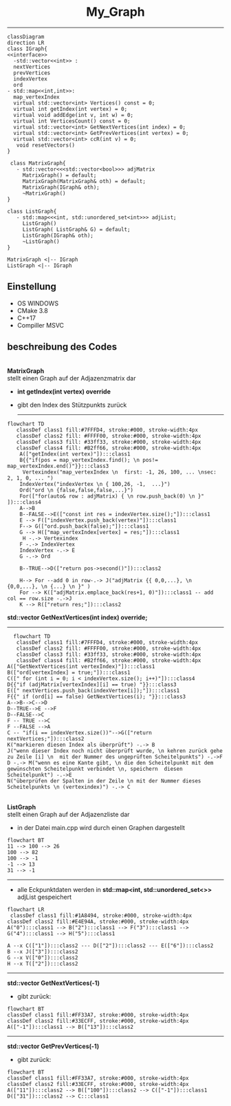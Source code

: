 <h1 align = "center">My_Graph </h1> 

---

```mermaid
classDiagram
direction LR
class IGraph{
<<interface>>
  -std::vector<<int>> :
  nextVertices
  prevVertices
  indexVertex
  ord
- std::map<<int,int>>:
  map_vertexIndex
  virtual std::vector<int> Vertices() const = 0;
  virtual int getIndex(int vertex) = 0;
  virtual void addEdge(int v, int w) = 0;
  virtual int VerticesCount() const = 0;
  virtual std::vector<int> GetNextVertices(int index) = 0;
  virtual std::vector<int> GetPrevVertices(int vertex) = 0;
  virtual std::vector<int> ccR(int v) = 0;
   void resetVectors()
}

 class MatrixGraph{
   - std::vector<<<std::vector<bool>>> adjMatrix
     MatrixGraph() = default;
     MatrixGraph(MatrixGraph& oth) = default;
     MatrixGraph(IGraph& oth);
     ~MatrixGraph()
}

class ListGraph{
   - std::map<<<int, std::unordered_set<int>>> adjList;
     ListGraph()
     ListGraph( ListGraph& G) = default;
     ListGraph(IGraph& oth);
     ~ListGraph()
}

MatrixGraph <|-- IGraph
ListGraph <|-- IGraph
```

## Einstellung
- OS WINDOWS
- CMake 3.8
- C++17
-  Compiller MSVC

## beschreibung des Codes
<br> __MatrixGraph__<br>
stellt einen Graph auf der Adjazenzmatrix dar
- __int getIndex(int vertex) override__
- gibt den Index des Stützpunkts zurück

  ---

```mermaid
flowchart TD
   classDef class1 fill:#7FFFD4, stroke:#000, stroke-width:4px
   classDef class2 fill: #FFFF00, stroke:#000, stroke-width:4px
   classDef class3 fill: #33ff33, stroke:#000, stroke-width:4px
   classDef class4 fill: #B2ff66, stroke:#000, stroke-width:4px
    A(["getIndex(int vertex)"]):::class1
    B{{"if(pos = map_vertexIndex.find(); \n pos!= map_vertexIndex.end()"}}:::class3
     Vertexindex("map_vertexIndex \n  first: -1, 26, 100, ... \nsec:  2, 1, 0, ... ")
    IndexVertex("indexVertex \n { 100,26, -1,  ...}")
    Ord("ord \n {false,false,false,...}")
    For(["for(auto& row : adjMatrix) { \n row.push_back(0) \n }" ]):::class4
    A-->B
    B--FALSE-->E(["const int res = indexVertex.size();"]):::class1
    E --> F(["indexVertex.push_back(vertex)"]):::class1
    F--> G(["ord.push_back(false);"]):::class1
    G --> H(["map_vertexIndex[vertex] = res;"]):::class1
     H -.-> Vertexindex
    F -.-> IndexVertex
    IndexVertex -.-> E
    G -.-> Ord
   
    B--TRUE-->D(["return pos->second()"]):::class2

    H--> For --add 0 in row-.-> J("adjMatrix {{ 0,0,...}, \n {0,0,...}, \n {...} \n }" )
    For --> K(["adjMatrix.emplace_back(res+1, 0)"]):::class1 -- add col == row.size -.->J
    K --> R(["return res;"]):::class2
  ```

__std::vector<int> GetNextVertices(int index) override;__

---


```mermaid
  flowchart TD
   classDef class1 fill:#7FFFD4, stroke:#000, stroke-width:4px
   classDef class2 fill: #FFFF00, stroke:#000, stroke-width:4px
   classDef class3 fill: #33ff33, stroke:#000, stroke-width:4px
   classDef class4 fill: #B2ff66, stroke:#000, stroke-width:4px
A(["GetNextVertices(int vertexIndex)"]):::class1
B(["ord[vertexIndex] = true;"]):::class1
C([" for (int i = 0; i < indexVertex.size(); i++)"]):::class4
D{{"if (adjMatrix[vertexIndex][i] == true) "}}:::class3
E([" nextVertices.push_back(indexVertex[i]);"]):::class1
F{{" if (ord[i] == false) GetNextVertices(i); "}}:::class3
A-->B-->C-->D
D--TRUE-->E -->F
D--FALSE-->C
F -- TRUE -->C
F --FALSE -->A
C -- "if(i == indexVertex.size())"-->G(["return nextVertices;"]):::class2
K("markieren diesen Index als überprüft") -.-> B
J("wenn dieser Index noch nicht überprüft wurde, \n kehren zurück gehe zu Zeile [i] \n  mit der Nummer des ungeprüften Scheitelpunkts") -.->F
D -.-> M("wenn es eine Kante gibt, \n die den Scheitelpunkt mit dem gewünschten Scheitelpunkt verbindet \n, speichern  diesen Scheitelpunkt") -.->E
N("überprüfen der Spalten in der Zeile \n mit der Nummer dieses Scheitelpunkts \n (vertexindex)") -.-> C
```

<br>__ListGraph__<br> 
 stellt einen Graph auf der Adjazenzliste dar
 - in der Datei main.cpp wird durch einen Graphen dargestellt

```mermaid
flowchart BT
11 --> 100 --> 26
100 --> 82
100 --> -1
-1 --> 13
31 --> -1
```

---

- alle Eckpunktdaten werden in  **std::map<int, std::unordered_set<<int>>>** adjList gespeichert

```mermaid
flowchart LR
 classDef class1 fill:#1A8494, stroke:#000, stroke-width:4px
classDef class2 fill:#E4E94A, stroke:#000, stroke-width:4px
A("0"):::class1 --> B("2"):::class1 --> F("3"):::class1 --> G("4"):::class1 --> H("5"):::class1

A --x C(["1"]):::class2 --- D(["2"]):::class2 --- E(["6"]):::class2
B --x J(["3"]):::class2
G --x V(["0"]):::class2
H --x T(["2"]):::class2

```

---

__std::vector<int> GetNextVertices(-1)__
- gibt zurück:


```mermaid
flowchart BT
classDef class1 fill:#FF33A7, stroke:#000, stroke-width:4px
classDef class2 fill:#33ECFF, stroke:#000, stroke-width:4px
A(["-1"]):::class1 --> B(["13"]):::class2

```

---

__std::vector<int> GetPrevVertices(-1)__
- gibt zurück:

```mermaid
flowchart BT
classDef class1 fill:#FF33A7, stroke:#000, stroke-width:4px
classDef class2 fill:#33ECFF, stroke:#000, stroke-width:4px
A(["11"]):::class2 --> B(["100"]):::class2 --> C(["-1"]):::class1
D(["31"]):::class2 --> C:::class1

```
